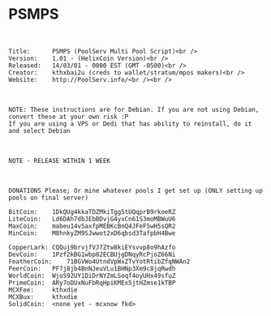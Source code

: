 PSMPS
=====

&nbsp;

    Title: 		PSMPS (PoolServ Multi Pool Script)<br />
    Version:	1.01 - (HelixCoin Version)<br />
    Released:	14/03/01 - 0000 EST (GMT -0500)<br />
    Creator:	kthxbai2u (creds to wallet/stratum/mpos makers)<br />
    Website:	http://PoolServ.info/<br /><br />
&nbsp;

    NOTE: These instructions are for Debian. If you are not using Debian, convert these at your own risk :P
    If you are using a VPS or Dedi that has ability to reinstall, do it and select Debian
&nbsp;

    NOTE - RELEASE WITHIN 1 WEEK
&nbsp;

    DONATIONS Please; Or mine whatever pools I get set up (ONLY setting up pools on final server)   

    BitCoin:	1DkQUg4kkaTDZMkiTgg5tUQqprB9rkoeRZ
    LiteCoin:	Ld6DAh7dbJEbBDvjG4yxCn61S3moMBWuU6
    MaxCoin:	mabeu14vSaxfpMEBKcBnQ4JFeFSwH5sQR2
    MinCoin:	M8hnkyZM9SJwwot2xD6qbsd3TafpbH4Bwe

    CopperLark:	CQQuj9brvjfVJ7Ztw8kiEYsvvp8o9hAzfo
    DevCoin:	1Pzf2kBG1wbp82ECBUjgDNqyRcPjoZ66Ni
    FeatherCoin:	71BGVWo4UtndVpWxZTvYotRtibZfqNWAn2
    PeerCoin:	PF7j8jb4BnNJeuVLu1BHNp3Xm9c8jqRwdh
    WorldCoin:	WjoS92UY1DiDrNYZmLSoqf4oyUHx49sfuZ
    PrimeCoin:	ARy7oDUxNuFbRqHpiKMEx5jtHZmse1kTBP
    MCXFee:		kthxdie
    MCXBux:		kthxdie
    SolidCoin:	<none yet - mcxnow fkd>
